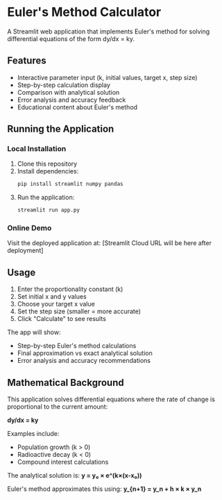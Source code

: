 # Euler's Method Calculator

A Streamlit web application that implements Euler's method for solving differential equations of the form dy/dx = ky.

## Features

- Interactive parameter input (k, initial values, target x, step size)
- Step-by-step calculation display
- Comparison with analytical solution
- Error analysis and accuracy feedback
- Educational content about Euler's method

## Running the Application

### Local Installation

1. Clone this repository
2. Install dependencies:
   ```bash
   pip install streamlit numpy pandas
   ```
3. Run the application:
   ```bash
   streamlit run app.py
   ```

### Online Demo

Visit the deployed application at: [Streamlit Cloud URL will be here after deployment]

## Usage

1. Enter the proportionality constant (k)
2. Set initial x and y values
3. Choose your target x value
4. Set the step size (smaller = more accurate)
5. Click "Calculate" to see results

The app will show:
- Step-by-step Euler's method calculations
- Final approximation vs exact analytical solution
- Error analysis and accuracy recommendations

## Mathematical Background

This application solves differential equations where the rate of change is proportional to the current amount:

**dy/dx = ky**

Examples include:
- Population growth (k > 0)
- Radioactive decay (k < 0)
- Compound interest calculations

The analytical solution is: **y = y₀ × e^(k×(x-x₀))**

Euler's method approximates this using: **y_{n+1} = y_n + h × k × y_n**